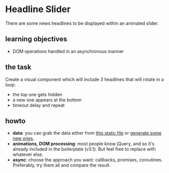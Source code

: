 # Headline Slider

There are some news headlines to be displayed within an animated slider.

## learning objectives

 * DOM operations handled in an asynchronous manner

## the task

Create a visual component which will include 3 headlines that will rotate in a loop:
 * the top one gets hidden
 * a new one appears at the bottom
 * timeout delay and repeat

## howto

 * __data__: you can grab the data either from [this static file](headlines.json) or [generate some new ones](http://json-schema-faker.js.org/#gist/bc9a461974082bd4d7cb21f4e2d32815).
 * __animations, DOM processing__: most people know jQuery, and so it's already included in the boilerplate (v3.1). But feel free to replace with whatever else.
 * __async__: choose the approach you want: callbacks, promises, coroutines. Preferably, try them all and compare the result. 
